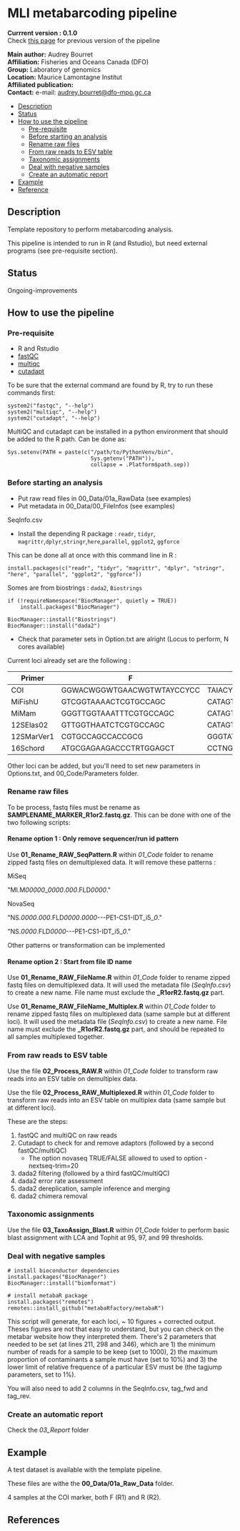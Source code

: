 # MLI metabarcoding pipeline

**Currrent version : 0.1.0**  
Check [this page](https://github.com/GenomicsMLI-DFO/MLI_metabar_pipeline/releases) for previous version of the pipeline

__Main author:__  Audrey Bourret  
__Affiliation:__  Fisheries and Oceans Canada (DFO)   
__Group:__        Laboratory of genomics   
__Location:__     Maurice Lamontagne Institut  
__Affiliated publication:__  
__Contact:__      e-mail: audrey.bourret@dfo-mpo.gc.ca 

- [Description](#description)
- [Status](#status)
- [How to use the pipeline](#how-to-use-the-pipeline)
  + [Pre-requisite](#pre-requisite)
  + [Before starting an analysis](#before-starting-an-analysis)
  + [Rename raw files](#rename-raw-files)
  + [From raw reads to ESV table](#from-raw-reads-to-esv-table)
  + [Taxonomic assignments](#taxonomic-assignments)
  + [Deal with negative samples](#deal-with-negative-samples)
  + [Create an automatic report](#create-an-automatic-report)
- [Example](#example)
- [Reference](#references)

## Description 

Template repository to perform metabarcoding analysis. 

This pipeline is intended to run in R (and Rstudio), but need external programs (see pre-requisite section). 

## Status
Ongoing-improvements

## How to use the pipeline

### Pre-requisite

- R and Rstudio
- [fastQC](https://www.bioinformatics.babraham.ac.uk/projects/fastqc/)
- [multiqc](https://multiqc.info/)
- [cutadapt](https://cutadapt.readthedocs.io/en/stable/)

To be sure that the external command are found by R, try to run these commands first:

```{r}
system2("fastqc", "--help")
system2("multiqc", "--help")
system2("cutadapt", "--help")
```

MultiQC and cutadapt can be installed in a python environment that should be added to the R path. Can be done as:

```{r}
Sys.setenv(PATH = paste(c("/path/to/PythonVenv/bin",
                          Sys.getenv("PATH")),
                          collapse = .Platform$path.sep))
```
### Before starting an analysis

- Put raw read files in 00_Data/01a_RawData (see examples)
- Put metadata in 00_Data/00_FileInfos (see examples)

SeqInfo.csv

- Install the depending R package : `readr`, `tidyr`, `magrittr`,`dplyr`,`stringr`,`here`,`parallel`, `ggplot2`, `ggforce`

This can be done all at once with this command line in R :

```{r}
install.packages(c("readr", "tidyr", "magrittr", "dplyr", "stringr", "here", "parallel", "ggplot2", "ggforce"))
```
Somes are from biostrings : `dada2`, `Biostrings`

```{r}
if (!requireNamespace("BiocManager", quietly = TRUE))
    install.packages("BiocManager")
 
BiocManager::install("Biostrings")
BiocManager::install("dada2")
```
 - Check that parameter sets in Option.txt are alright (Locus to perform, N cores available)
 
 Current loci already set are the following :

| Primer | F | R | Ref |
--- | --- | --- | --- | 
|COI|GGWACWGGWTGAACWGTWTAYCCYCC|TAIACYTCIGGRTGICCRAARAAYCA| |	
|MiFishU|GTCGGTAAAACTCGTGCCAGC|CATAGTGGGGTATCTAATCCCAGTTTG| |	
|MiMam|GGGTTGGTAAATTTCGTGCCAGC|CATAGTGGGGTATCTAATCCCAGTTTG| |	
|12SElas02|GTTGGTHAATCTCGTGCCAGC|CATAGTAGGGTATCTAATCCTAGTTTG| |	
|12SMarVer1|CGTGCCAGCCACCGCG|GGGTATCTAATCCYAGTTTG| |
|16Schord|ATGCGAGAAGACCCTRTGGAGCT|CCTNGGTCGCCCCAAC| |	

Other loci can be added, but you'll need to set new parameters in Options.txt, and 00_Code/Parameters folder.

### Rename raw files

To be process, fastq files must be rename as **SAMPLENAME_MARKER_R1or2.fastq.gz**. This can be done with one of the two following scripts:

#### Rename option 1 : Only remove sequencer/run id pattern

Use **01_Rename_RAW_SeqPattern.R** within *01_Code* folder to rename zipped fastq files on demultiplexed data. It will remove these patterns :

MiSeq

"MI.M*00000*_*0000*.*000*.FLD*0000*."

NovaSeq 

"NS.*0000*.*000*.FLD*0000*.*0000*---PE1-CS1-IDT_i5_*0*."

"NS.*0000*.FLD*0000*---PE1-CS1-IDT_i5_*0*."

Other patterns or transformation can be implemented

#### Rename option 2 : Start from file ID name 

Use **01_Rename_RAW_FileName.R** within *01_Code* folder to rename zipped fastq files on demultiplexed data. It will used the metadata file (*SeqInfo.csv*) to create a new name. File name must exclude the **_R1orR2.fastq.gz** part.

Use **01_Rename_RAW_FileName_Multiplex.R** within *01_Code* folder to rename zipped fastq files on multiplexed data (same sample but at different loci). It will used the metadata file (*SeqInfo.csv*) to create a new name. File name must exclude the **_R1orR2.fastq.gz** part, and should be repeated to all samples multiplexed together. 

### From **raw reads** to **ESV table**

Use the file **02_Process_RAW.R** within *01_Code* folder to transform raw reads into an ESV table on demultiplex data. 

Use the file **02_Process_RAW_Multiplexed.R** within *01_Code* folder to transform raw reads into an ESV table on multiplex data (same sample but at different loci). 


These are the steps:
1. fastQC and multiQC on raw reads
2. Cutadapt to check for and remove adaptors (followed by a second fastQC/multiQC)
	- The option novaseq TRUE/FALSE allowed to used to option -nextseq-trim=20
3. dada2 filtering (followed by a third fastQC/multiQC)
4. dada2 error rate assessment
5. dada2 dereplication, sample inference and merging
6. dada2 chimera removal

### Taxonomic assignments

Use the file **03_TaxoAssign_Blast.R** within *01_Code* folder to perform basic blast assignment with LCA and Tophit at 95, 97, and 99 thresholds. 

### Deal with negative samples

```
# install bioconductor dependencies
install.packages("BiocManager")
BiocManager::install("biomformat")

# install metabaR package
install.packages("remotes")
remotes::install_github("metabaRfactory/metabaR")
```

This script will generate, for each loci, ~ 10 figures + corrected output. Theses figures are not that easy to understand, but you can check on the metabar website how they interpreted them. There's 2 parameters that needed to be set (at lines 211, 298 and 346), which are 1) the minimum number of reads for a sample to be keep (set to 1000), 2) the maximum proportion of contaminants a sample must have (set to 10%) and 3) the lower limit of relative frequence of a particular ESV must be (the tagjump parameters, set to 1%). 

You will also need to add 2 columns in the SeqInfo.csv, tag_fwd and tag_rev. 

### Create an automatic report

Check the *03_Report* folder

## Example

A test dataset is available with the template pipeline.

These files are withe the **00_Data/01a_Raw_Data** folder.

4 samples at the COI marker, both F (R1) and R (R2).

## References
